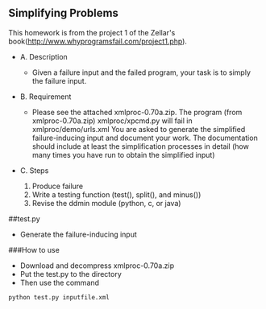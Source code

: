 Simplifying Problems
-
This homework is from the project 1 of the Zellar's book(http://www.whyprogramsfail.com/project1.php).

+ A. Description
	+ Given a failure input and the failed program, your task is to simply the failure input.

+ B. Requirement
	+ Please see the attached xmlproc-0.70a.zip. The program (from xmlproc-0.70a.zip) xmlproc/xpcmd.py will fail in xmlproc/demo/urls.xml
You are asked to generate the simplified failure-inducing input and document your work. The documentation should include at least the simplification processes in detail (how many times you have run to obtain the simplified input)

+ C. Steps
	1. Produce failure
	2. Write a testing function (test(), split(), and minus())
	3. Revise the ddmin module (python, c, or java)

##test.py
+ Generate the failure-inducing input

###How to use

+ Download and decompress xmlproc-0.70a.zip
+ Put the test.py to the directory
+ Then use the  command

```
python test.py inputfile.xml
```


